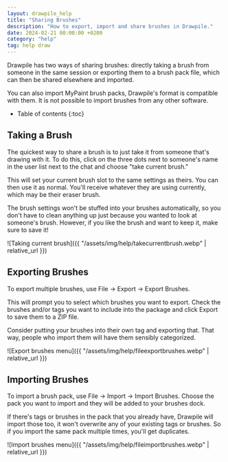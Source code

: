 ```yaml
---
layout: drawpile_help
title: "Sharing Brushes"
description: "How to export, import and share brushes in Drawpile."
date: 2024-02-21 00:00:00 +0200
category: "help"
tag: help draw
---
```


Drawpile has two ways of sharing brushes: directly taking a brush from someone in the same session or exporting them to a brush pack file, which can then be shared elsewhere and imported.

You can also import MyPaint brush packs, Drawpile's format is compatible with them. It is not possible to import brushes from any other software.

* Table of contents
{:toc}

## Taking a Brush

The quickest way to share a brush is to just take it from someone that's drawing with it. To do this, click on the three dots next to someone's name in the user list next to the chat and choose "take current brush."

This will set your current brush slot to the same settings as theirs. You can then use it as normal. You'll receive whatever they are using currently, which may be their eraser brush.

The brush settings won't be stuffed into your brushes automatically, so you don't have to clean anything up just because you wanted to look at someone's brush. However, if you like the brush and want to keep it, make sure to save it!

![Taking current brush]({{ "/assets/img/help/takecurrentbrush.webp" | relative_url }})

## Exporting Brushes

To export multiple brushes, use File → Export → Export Brushes.

This will prompt you to select which brushes you want to export. Check the brushes and/or tags you want to include into the package and click Export to save them to a ZIP file.

Consider putting your brushes into their own tag and exporting that. That way, people who import them will have them sensibly categorized.

![Export brushes menu]({{ "/assets/img/help/fileexportbrushes.webp" | relative_url }})

## Importing Brushes

To import a brush pack, use File → Import → Import Brushes. Choose the pack you want to import and they will be added to your brushes dock.

If there's tags or brushes in the pack that you already have, Drawpile will import those too, it won't overwrite any of your existing tags or brushes. So if you import the same pack multiple times, you'll get duplicates.

![Import brushes menu]({{ "/assets/img/help/fileimportbrushes.webp" | relative_url }})
